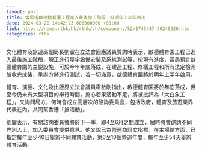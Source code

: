 ```yaml
---
layout: post
title: 當局指啟德體育園工程進入最後施工階段　料明年上半年啟用
date: 2024-03-20 14:42:23.000000000 +08:00
link: https://news.rthk.hk/rthk/ch/component/k2/1745447-20240320.htm
categories: rthk
---
```


文化體育及旅遊局副局長劉震在立法會回應議員質詢時表示，啟德體育園工程已進入最後施工階段，現正進行屋宇設備安裝及系統測試等，按現有進度，當局預計啟德體育園的主要設施，可於今年年底落成，在建造工程、修繕工程和所有法定檢測驗收完成後，承辦方將進行測試，若一切滿意，啟德體育園將於明年上半年啟用。

體育、演藝、文化及出版界立法會議員霍啟剛指出，啟德體育園將於年底落成，但至今仍未有大型項目的舉行時間，擔心若果活動不足，將被批評為「大白象工程」，又詢問局方，何時會成立高層次的諮詢委員會，包括政府，體育及旅遊業界代表在內，共同幫香港「搶活動」。

劉震表示，有關諮詢委員會將於下一季，即4至6月之間成立，屆時將會邀請不同界別人士，加入委員會提供意見。他又說已為營運商訂立指標，在主場館方面，已指定每年至少40日舉辦不同體育活動，第6至10個營運年度，每年至少54天舉辦體育活動。
